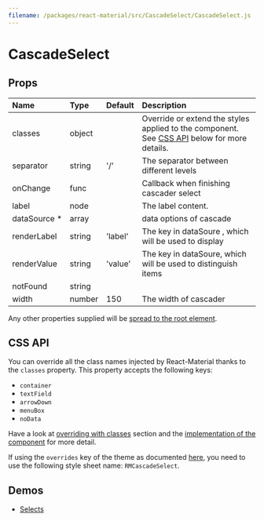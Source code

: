 ```yaml
---
filename: /packages/react-material/src/CascadeSelect/CascadeSelect.js
---
```


<!--- This documentation is automatically generated, do not try to edit it. -->

# CascadeSelect



## Props

| Name | Type | Default | Description |
|:-----|:-----|:--------|:------------|
| <span class="prop-name">classes</span> | <span class="prop-type">object |  | Override or extend the styles applied to the component. See [CSS API](#css-api) below for more details. |
| <span class="prop-name">separator</span> | <span class="prop-type">string | <span class="prop-default">'/'</span> | The separator between different levels |
| <span class="prop-name">onChange</span> | <span class="prop-type">func |  | Callback when finishing cascader select |
| <span class="prop-name">label</span> | <span class="prop-type">node |  | The label content. |
| <span class="prop-name required">dataSource *</span> | <span class="prop-type">array |  | data options of cascade |
| <span class="prop-name">renderLabel</span> | <span class="prop-type">string | <span class="prop-default">'label'</span> | The key in dataSoure , which will be used to display |
| <span class="prop-name">renderValue</span> | <span class="prop-type">string | <span class="prop-default">'value'</span> | The key in dataSoure, which will be used to distinguish items |
| <span class="prop-name">notFound</span> | <span class="prop-type">string |  |  |
| <span class="prop-name">width</span> | <span class="prop-type">number | <span class="prop-default">150</span> | The width of cascader |

Any other properties supplied will be [spread to the root element](/guides/api#spread).

## CSS API

You can override all the class names injected by React-Material thanks to the `classes` property.
This property accepts the following keys:
- `container`
- `textField`
- `arrowDown`
- `menuBox`
- `noData`

Have a look at [overriding with classes](/customization/overrides#overriding-with-classes) section
and the [implementation of the component](http://git.dev.sh.ctripcorp.com/sixthquake/react-material/tree/develop/packages/react-material/src/CascadeSelect/CascadeSelect.js)
for more detail.

If using the `overrides` key of the theme as documented
[here](/customization/themes#customizing-all-instances-of-a-component-type),
you need to use the following style sheet name: `RMCascadeSelect`.

## Demos

- [Selects](/demos/selects)

